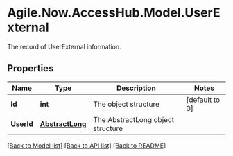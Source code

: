 # Agile.Now.AccessHub.Model.UserExternal
The record of UserExternal information.

## Properties

Name | Type | Description | Notes
------------ | ------------- | ------------- | -------------
**Id** | **int** | The  object structure | [default to 0]
**UserId** | [**AbstractLong**](AbstractLong.md) | The AbstractLong object structure | 

[[Back to Model list]](../../README.md#documentation-for-models) [[Back to API list]](../../README.md#documentation-for-api-endpoints) [[Back to README]](../../README.md)

